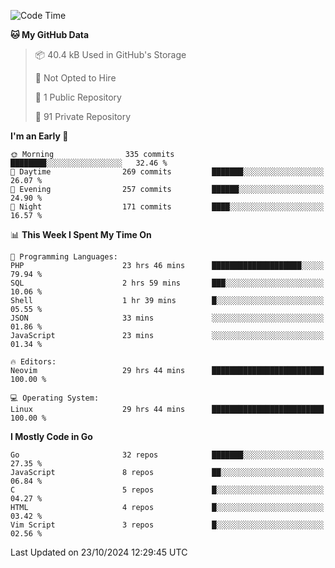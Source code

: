 
<!--START_SECTION:waka-->
![Code Time](http://img.shields.io/badge/Code%20Time-5%2C413%20hrs%2025%20mins-blue)

**🐱 My GitHub Data** 

> 📦 40.4 kB Used in GitHub's Storage 
 > 
> 🚫 Not Opted to Hire
 > 
> 📜 1 Public Repository 
 > 
> 🔑 91 Private Repository 
 > 
**I'm an Early 🐤** 

```text
🌞 Morning                335 commits         ████████░░░░░░░░░░░░░░░░░   32.46 % 
🌆 Daytime                269 commits         ███████░░░░░░░░░░░░░░░░░░   26.07 % 
🌃 Evening                257 commits         ██████░░░░░░░░░░░░░░░░░░░   24.90 % 
🌙 Night                  171 commits         ████░░░░░░░░░░░░░░░░░░░░░   16.57 % 
```


📊 **This Week I Spent My Time On** 

```text
💬 Programming Languages: 
PHP                      23 hrs 46 mins      ████████████████████░░░░░   79.94 % 
SQL                      2 hrs 59 mins       ███░░░░░░░░░░░░░░░░░░░░░░   10.06 % 
Shell                    1 hr 39 mins        █░░░░░░░░░░░░░░░░░░░░░░░░   05.55 % 
JSON                     33 mins             ░░░░░░░░░░░░░░░░░░░░░░░░░   01.86 % 
JavaScript               23 mins             ░░░░░░░░░░░░░░░░░░░░░░░░░   01.34 % 

🔥 Editors: 
Neovim                   29 hrs 44 mins      █████████████████████████   100.00 % 

💻 Operating System: 
Linux                    29 hrs 44 mins      █████████████████████████   100.00 % 
```

**I Mostly Code in Go** 

```text
Go                       32 repos            ███████░░░░░░░░░░░░░░░░░░   27.35 % 
JavaScript               8 repos             ██░░░░░░░░░░░░░░░░░░░░░░░   06.84 % 
C                        5 repos             █░░░░░░░░░░░░░░░░░░░░░░░░   04.27 % 
HTML                     4 repos             █░░░░░░░░░░░░░░░░░░░░░░░░   03.42 % 
Vim Script               3 repos             █░░░░░░░░░░░░░░░░░░░░░░░░   02.56 % 
```




 Last Updated on 23/10/2024 12:29:45 UTC
<!--END_SECTION:waka-->

